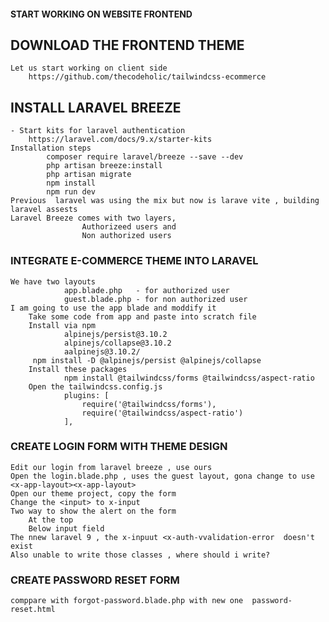 #### START WORKING ON WEBSITE FRONTEND

## DOWNLOAD THE FRONTEND THEME
    Let us start working on client side 
        https://github.com/thecodeholic/tailwindcss-ecommerce

## INSTALL LARAVEL BREEZE
    - Start kits for laravel authentication
        https://laravel.com/docs/9.x/starter-kits
    Installation steps
            composer require laravel/breeze --save --dev
            php artisan breeze:install
            php artisan migrate
            npm install
            npm run dev
    Previous  laravel was using the mix but now is larave vite , building laravel assests
    Laravel Breeze comes with two layers,  
                    Authorizeed users and 
                    Non authorized users

### INTEGRATE E-COMMERCE THEME INTO LARAVEL
    We have two layouts 
                app.blade.php   - for authorized user
                guest.blade.php - for non authorized user
    I am going to use the app blade and moddify it
        Take some code from app and paste into scratch file
        Install via npm
                alpinejs/persist@3.10.2
                alpinejs/collapse@3.10.2
                aalpinejs@3.10.2/
         npm install -D @alpinejs/persist @alpinejs/collapse 
        Install these packages
                npm install @tailwindcss/forms @tailwindcss/aspect-ratio 
        Open the tailwindcss.config.js 
                plugins: [
                    require('@tailwindcss/forms'),
                    require('@tailwindcss/aspect-ratio')
                ],

### CREATE LOGIN FORM WITH THEME DESIGN
    Edit our login from laravel breeze , use ours
    Open the login.blade.php , uses the guest layout, gona change to use <x-app-layout><x-app-layout>
    Open our theme project, copy the form
    Change the <input> to x-input
    Two way to show the alert on the form
        At the top 
        Below input field
    The nnew laravel 9 , the x-inpuut <x-auth-vvalidation-error  doesn't exist
    Also unable to write those classes , where should i write?

### CREATE PASSWORD RESET FORM
    comppare with forgot-password.blade.php with new one  password-reset.html

    
    

